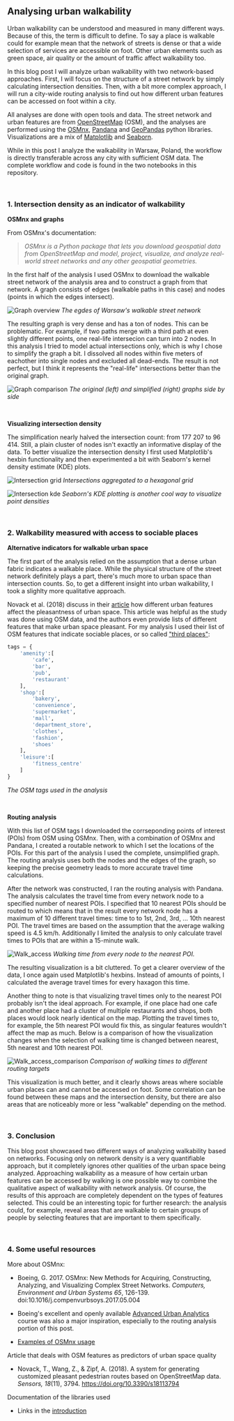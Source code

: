 ## Analysing urban walkability

Urban walkability can be understood and measured in many different ways. Because of this, the term is difficult to define. To say a place is walkable could for example mean that the network of streets is dense or that a wide selection of services are accessible on foot. Other urban elements such as green space, air quality or the amount of traffic affect walkability too.

In this blog post I will analyze urban walkability with two network-based approaches. First, I will focus on the structure of a street network by simply calculating intersection densities. Then, with a bit more complex approach, I will run a city-wide routing analysis to find out how different urban features can be accessed on foot within a city.

All analyses are done with open tools and data. The street network and urban features are from [OpenStreetMap](https://www.openstreetmap.org/) (OSM), and the analyses are performed using the [OSMnx](https://osmnx.readthedocs.io/en/stable/), [Pandana](https://udst.github.io/pandana/) and [GeoPandas](https://geopandas.org/) python libraries. Visualizations are a mix of [Matplotlib](https://matplotlib.org/) and [Seaborn](https://seaborn.pydata.org/).

While in this post I analyze the walkability in Warsaw, Poland, the workflow is directly transferable across any city with sufficient OSM data. The complete workflow and code is found in the two notebooks in this repository.

<br/>

### 1. Intersection density as an indicator of walkability

**OSMnx and graphs**

From OSMnx's documentation:

>*OSMnx is a Python package that lets you download geospatial data from OpenStreetMap and model, project, visualize, and analyze real-world street networks and any other geospatial geometries.* 

In the first half of the analysis I used OSMnx to download the walkable street network of the analysis area and to construct a graph from that network. A graph consists of edges (walkable paths in this case) and nodes (points in which the edges intersect).

![Graph overview](docs/graph_overview.png)
*The egdes of Warsaw's walkable street network*

The resulting graph is very dense and has a ton of nodes. This can be problematic. For example, if two paths merge with a third path at even slightly different points, one real-life intersecion can turn into 2 nodes. In this analysis I tried to model actual intersections only, which is why I chose to simplify the graph a bit. I dissolved all nodes within five meters of eachother into single nodes and excluded all dead-ends. The result is not perfect, but I think it represents the "real-life" intersections better than the original graph.

![Graph comparison](docs/graph_comparison.png)
*The original (left) and simplified (right) graphs side by side*

<br/>

**Visualizing intersection density**

The simplification nearly halved the intersection count: from 177 207 to 96 414. Still, a plain cluster of nodes isn't exactly an informative display of the data. To better visualize the intersection density I first used Matplotlib's hexbin functionality and then experimented a bit with Seaborn's kernel density estimate (KDE) plots.

![Intersection grid](docs/intersection_hexbin.png)
*Intersections aggregated to a hexagonal grid*

![Intersection kde](docs/intersection_kde.png)
*Seaborn's KDE plotting is another cool way to visualize point densities*

<br/>

### 2. Walkability measured with access to sociable places

**Alternative indicators for walkable urban space**

The first part of the analysis relied on the assumption that a dense urban fabric indicates a walkable place. While the physical structure of the street network definitely plays a part, there's much more to urban space than intersection counts. So, to get a different insight into urban walkability, I took a slighlty more qualitative approach.

Novack et al. (2018) discuss in their [article](https://doi.org/10.3390/s18113794) how different urban features affect the pleasantness of urban space. This article was helpful as the study was done using OSM data, and the authors even provide lists of different features that make urban space pleasant. For my analysis I used their list of OSM features that indicate sociable places, or so called ["third places"](https://en.wikipedia.org/wiki/Third_place):

```python
tags = {
    'amenity':[
        'cafe',
        'bar',
        'pub',
        'restaurant'
    ],
    'shop':[
        'bakery',
        'convenience',
        'supermarket',
        'mall',
        'department_store',
        'clothes',
        'fashion',
        'shoes'
    ],
    'leisure':[
        'fitness_centre'
    ]
}
```
*The OSM tags used in the analysis*

<br/>

**Routing analysis**

With this list of OSM tags I downloaded the corrseponding points of interest (POIs) from OSM using OSMnx. Then, with a combination of OSMnx and Pandana, I created a routable network to which I set the locations of the POIs. For this part of the analysis I used the complete, unsimplified graph. The routing analysis uses both the nodes and the edges of the graph, so keeping the precise geometry leads to more accurate travel time calculations. 

After the network was constructed, I ran the routing analysis with Pandana. The analysis calculates the travel time from every network node to a specified number of nearest POIs. I specified that 10 nearest POIs should be routed to which means that in the result every network node has a maximum of 10 different travel times: time to to 1st, 2nd, 3rd, ... 10th nearest POI. The travel times are based on the assumption that the average walking speed is 4.5 km/h. Additionally I limited the analysis to only calculate travel times to POIs that are within a 15-minute walk.

![Walk_access](docs/walk_access.png)
*Walking time from every node to the nearest POI.*

The resulting visualization is a bit cluttered. To get a clearer overview of the data, I once again used Matplotlib's hexbins. Instead of amounts of points, I calculated the average travel times for every haxagon this time.

Another thing to note is that visualizing travel times only to the nearest POI probably isn't the ideal approach. For example, if one place had one cafe and another place had a cluster of multiple restaurants and shops, both places would look nearly identical on the map. Plotting the travel times to, for example, the 5th nearest POI would fix this, as singular features wouldn't affect the map as much. Below is a comparison of how the visualization changes when the selection of walking time is changed between nearest, 5th nearest and 10th nearest POI.

![Walk_access_comparison](docs/walk_access_comparison.png)
*Comparison of walking times to different routing targets*

This visualization is much better, and it clearly shows areas where sociable urban places can and cannot be accessed on foot. Some correlation can be found between these maps and the intersection density, but there are also areas that are noticeably more or less "walkable" depending on the method.

<br/>

### 3. Conclusion

This blog post showcased two different ways of analyzing walkability based on networks. Focusing only on network density is a very quantifiable approach, but it completely ignores other qualities of the urban space being analyzed. Approaching walkability as a measure of how certain urban features can be accessed by walking is one possible way to combine the qualitative aspect of walkability with network analysis. Of course, the results of this approach are completely dependent on the types of features selected. This could be an interesting topic for further research: the analysis could, for example, reveal areas that are walkable to certain groups of people by selecting features that are important to them specifically.

<br/>

### 4. Some useful resources

More about OSMnx:
- Boeing, G. 2017. OSMnx: New Methods for Acquiring, Constructing, Analyzing, and Visualizing Complex Street Networks. *Computers, Environment and Urban Systems 65*, 126-139. doi:10.1016/j.compenvurbsoys.2017.05.004

- Boeing's excellent and openly available [Advanced Urban Analytics](https://github.com/gboeing/ppd599) course was also a major inspiration, especially to the routing analysis portion of this post.

- [Examples of OSMnx usage](https://github.com/gboeing/osmnx-examples)

Article that deals with OSM features as predictors of urban space quality
- Novack, T., Wang, Z., & Zipf, A. (2018). A system for generating customized pleasant pedestrian routes based on OpenStreetMap data. *Sensors, 18*(11), 3794. https://doi.org/10.3390/s18113794

Documentation of the libraries used
- Links in the [introduction](#analysing-urban-walkability)